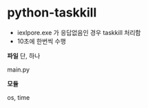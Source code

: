 # python-taskkill

+ iexlpore.exe 가 응답없음인 경우 taskkill 처리함
+ 10초에 한번씩 수행

**파일** 단, 하나  

main.py

**모듈**  

os, time
